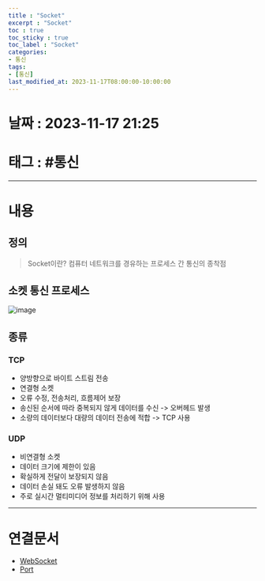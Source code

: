 ```yaml
---
title : "Socket"
excerpt : "Socket"
toc : true
toc_sticky : true
toc_label : "Socket"
categories:
- 통신
tags:
- [통신]
last_modified_at: 2023-11-17T08:00:00-10:00:00
---
```


# 날짜 : 2023-11-17 21:25

# 태그 : #통신
---

# 내용

## 정의
> Socket이란?
>컴퓨터 네트워크를 경유하는 프로세스 간 통신의 종착점

## 소켓 통신 프로세스
  
![image](../../assets/images/SocketCommunicationProcess.png)

## 종류

### TCP
- 양방향으로 바이트 스트림 전송
- 연결형 소켓
- 오류 수정, 전송처리, 흐름제어 보장
- 송신된 순서에 따라 중복되지 않게 데이터를 수신 -> 오버헤드 발생
- 소량의 데이터보다 대량의 데이터 전송에 적합 -> TCP 사용

### UDP
- 비연결형 소켓
- 데이터 크기에 제한이 있음
- 확실하게 전달이 보장되지 않음
- 데이터 손실 돼도 오류 발생하지 않음
- 주로 실시간 멀티미디어 정보를 처리하기 위해 사용

---

# 연결문서
- [WebSocket](../../통신/통신-WebSocket)
- [Port](../../developcommon/developcommon-Port)
